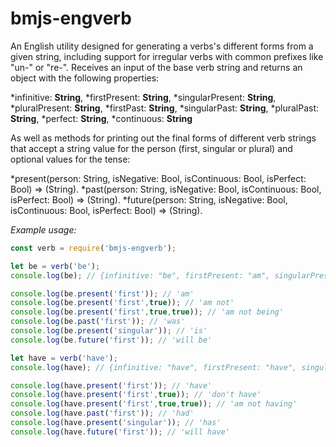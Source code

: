 # bmjs-engverb
An English utility designed for generating a verbs's different forms from a given string, including support for irregular verbs with common prefixes like "un-" or "re-". Receives an input of the base verb string and returns an object with the following properties:

*infinitive: **String**,
*firstPresent: **String**,
*singularPresent: **String**,
*pluralPresent: **String**,
*firstPast: **String**,
*singularPast: **String**,
*pluralPast: **String**,
*perfect: **String**,
*continuous: **String**


As well as methods for printing out the final forms of different verb strings that accept a string value for the person (first, singular or plural) and optional values for the tense:

*present(person: String, isNegative: Bool, isContinuous: Bool, isPerfect: Bool) => (String).
*past(person: String, isNegative: Bool, isContinuous: Bool, isPerfect: Bool) => (String).
*future(person: String, isNegative: Bool, isContinuous: Bool, isPerfect: Bool) => (String).

*Example usage:*
```javascript
const verb = require('bmjs-engverb');

let be = verb('be');
console.log(be); // {infinitive: "be", firstPresent: "am", singularPresent: "is", pluralPresent: "are", firstPast: "was", singularPast: "was", pluralPast: "were", perfect: "been", continuous: "being", present: [Function], past: [Function], future: [Function]}

console.log(be.present('first')); // 'am'
console.log(be.present('first',true)); // 'am not'
console.log(be.present('first',true,true)); // 'am not being'
console.log(be.past('first')); // 'was'
console.log(be.present('singular')); // 'is'
console.log(be.future('first')); // 'will be'

let have = verb('have');
console.log(have); // {infinitive: "have", firstPresent: "have", singularPresent: "has", pluralPresent: "have", firstPast: "had", singularPast: "had", pluralPast: "had", perfect: "had", continuous: "having", present: [Function], past: [Function], future: [Function]}

console.log(have.present('first')); // 'have'
console.log(have.present('first',true)); // 'don't have'
console.log(have.present('first',true,true)); // 'am not having'
console.log(have.past('first')); // 'had'
console.log(have.present('singular')); // 'has'
console.log(have.future('first')); // 'will have'
```
